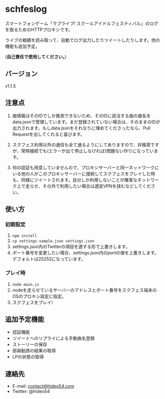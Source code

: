 # schfeslog

スマートフォンゲーム「ラブライブ! スクールアイドルフェスティバル」のログを取るためのHTTPプロキシです。

ライブの戦績を読み取って、自動でログ出力したりツイートしたりします。他の機能も追加予定。

(**自己責任で使用してください。**)

## バージョン

v1.1.5

## 注意点

1. 曲情報はそのIDでしか推測できないため、そのIDに該当する曲の曲名をdata.jsonで管理しています。まだ登録されていない場合は、そのままのIDが出力されます。もしdata.jsonをそれなりに埋めてくださったなら、Pull Requestを出してくれると喜びます。

2. スクフェス利用以外の通信も全て通るようにしてありますので、非推奨ですが、常時接続でも(エラーが出て停止しなければ)問題ない作りになっています。

3. 何の認証も用意していませんので、プロキシサーバーと同一ネットワークにいる他の人がこのプロキシサーバーに接続してスクフェスをプレイした時も、同様にツイートされます。自分しか利用しないことが確実なネットワーク上で走らせ、その外で利用したい場合は適宜VPNを挟むなどしてください。

## 使い方

### 初期設定

1. `npm install`
2. `cp settings-sample.json settings.json`
3. settings.json内のTwitterの項目を適する形で上書きします。
4. ポート番号を変更したい場合、settings.json内のportの値を上書きします。デフォルトは25252になっています。

### プレイ時

1. `node main.js`
2. nodeを走らせているサーバーのアドレスとポート番号をスクフェス端末のOSのプロキシ設定に指定。
3. スクフェスをプレイ!

## 追加予定機能

* 認証機能
* ツイートへのリプライによる手動曲名登録
* ストーリーの保存
* 部員勧誘の結果の取得
* LPの状態の取得

## 連絡先

* E-mail: contact@hideo54.com
* Twitter: @hideo54
